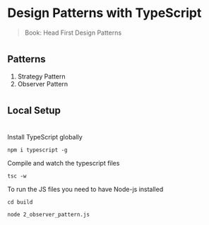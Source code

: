 # Design Patterns with TypeScript

> Book: Head First Design Patterns

#

## Patterns

1. Strategy Pattern
2. Observer Pattern

#

## Local Setup

#

Install TypeScript globally

```shell
npm i typescript -g
```

Compile and watch the typescript files

```shell
tsc -w
```

To run the JS files you need to have Node-js installed

```shell
cd build
```

```shell
node 2_observer_pattern.js
```
